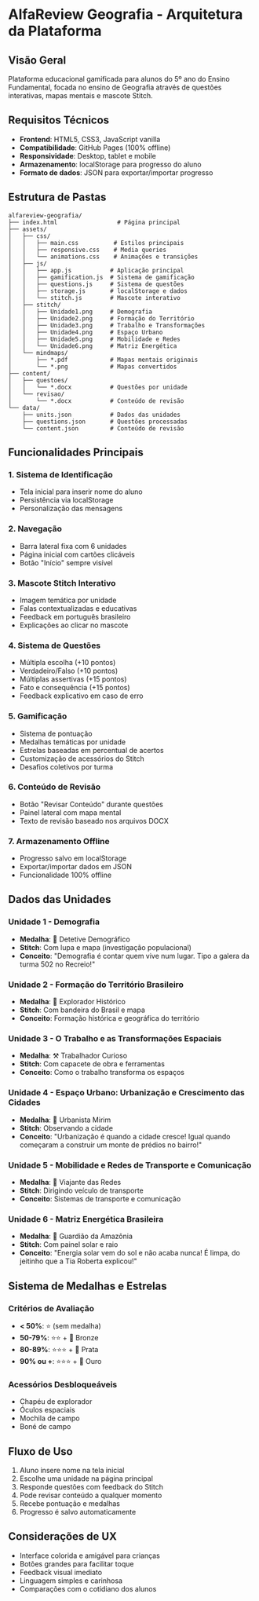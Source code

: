 # AlfaReview Geografia - Arquitetura da Plataforma

## Visão Geral
Plataforma educacional gamificada para alunos do 5º ano do Ensino Fundamental, focada no ensino de Geografia através de questões interativas, mapas mentais e mascote Stitch.

## Requisitos Técnicos
- **Frontend**: HTML5, CSS3, JavaScript vanilla
- **Compatibilidade**: GitHub Pages (100% offline)
- **Responsividade**: Desktop, tablet e mobile
- **Armazenamento**: localStorage para progresso do aluno
- **Formato de dados**: JSON para exportar/importar progresso

## Estrutura de Pastas
```
alfareview-geografia/
├── index.html                 # Página principal
├── assets/
│   ├── css/
│   │   ├── main.css          # Estilos principais
│   │   ├── responsive.css    # Media queries
│   │   └── animations.css    # Animações e transições
│   ├── js/
│   │   ├── app.js           # Aplicação principal
│   │   ├── gamification.js  # Sistema de gamificação
│   │   ├── questions.js     # Sistema de questões
│   │   ├── storage.js       # localStorage e dados
│   │   └── stitch.js        # Mascote interativo
│   ├── stitch/
│   │   ├── Unidade1.png     # Demografia
│   │   ├── Unidade2.png     # Formação do Território
│   │   ├── Unidade3.png     # Trabalho e Transformações
│   │   ├── Unidade4.png     # Espaço Urbano
│   │   ├── Unidade5.png     # Mobilidade e Redes
│   │   └── Unidade6.png     # Matriz Energética
│   └── mindmaps/
│       ├── *.pdf            # Mapas mentais originais
│       └── *.png            # Mapas convertidos
├── content/
│   ├── questoes/
│   │   └── *.docx           # Questões por unidade
│   └── revisao/
│       └── *.docx           # Conteúdo de revisão
└── data/
    ├── units.json           # Dados das unidades
    ├── questions.json       # Questões processadas
    └── content.json         # Conteúdo de revisão
```

## Funcionalidades Principais

### 1. Sistema de Identificação
- Tela inicial para inserir nome do aluno
- Persistência via localStorage
- Personalização das mensagens

### 2. Navegação
- Barra lateral fixa com 6 unidades
- Página inicial com cartões clicáveis
- Botão "Início" sempre visível

### 3. Mascote Stitch Interativo
- Imagem temática por unidade
- Falas contextualizadas e educativas
- Feedback em português brasileiro
- Explicações ao clicar no mascote

### 4. Sistema de Questões
- Múltipla escolha (+10 pontos)
- Verdadeiro/Falso (+10 pontos)
- Múltiplas assertivas (+15 pontos)
- Fato e consequência (+15 pontos)
- Feedback explicativo em caso de erro

### 5. Gamificação
- Sistema de pontuação
- Medalhas temáticas por unidade
- Estrelas baseadas em percentual de acertos
- Customização de acessórios do Stitch
- Desafios coletivos por turma

### 6. Conteúdo de Revisão
- Botão "Revisar Conteúdo" durante questões
- Painel lateral com mapa mental
- Texto de revisão baseado nos arquivos DOCX

### 7. Armazenamento Offline
- Progresso salvo em localStorage
- Exportar/importar dados em JSON
- Funcionalidade 100% offline

## Dados das Unidades

### Unidade 1 - Demografia
- **Medalha**: 🥇 Detetive Demográfico
- **Stitch**: Com lupa e mapa (investigação populacional)
- **Conceito**: "Demografia é contar quem vive num lugar. Tipo a galera da turma 502 no Recreio!"

### Unidade 2 - Formação do Território Brasileiro
- **Medalha**: 🧭 Explorador Histórico
- **Stitch**: Com bandeira do Brasil e mapa
- **Conceito**: Formação histórica e geográfica do território

### Unidade 3 - O Trabalho e as Transformações Espaciais
- **Medalha**: ⚒️ Trabalhador Curioso
- **Stitch**: Com capacete de obra e ferramentas
- **Conceito**: Como o trabalho transforma os espaços

### Unidade 4 - Espaço Urbano: Urbanização e Crescimento das Cidades
- **Medalha**: 🌆 Urbanista Mirim
- **Stitch**: Observando a cidade
- **Conceito**: "Urbanização é quando a cidade cresce! Igual quando começaram a construir um monte de prédios no bairro!"

### Unidade 5 - Mobilidade e Redes de Transporte e Comunicação
- **Medalha**: 🚀 Viajante das Redes
- **Stitch**: Dirigindo veículo de transporte
- **Conceito**: Sistemas de transporte e comunicação

### Unidade 6 - Matriz Energética Brasileira
- **Medalha**: 🌳 Guardião da Amazônia
- **Stitch**: Com painel solar e raio
- **Conceito**: "Energia solar vem do sol e não acaba nunca! É limpa, do jeitinho que a Tia Roberta explicou!"

## Sistema de Medalhas e Estrelas

### Critérios de Avaliação
- **< 50%**: ⭐ (sem medalha)
- **50-79%**: ⭐⭐ + 🥉 Bronze
- **80-89%**: ⭐⭐⭐ + 🥈 Prata
- **90% ou +**: ⭐⭐⭐ + 🥇 Ouro

### Acessórios Desbloqueáveis
- Chapéu de explorador
- Óculos espaciais
- Mochila de campo
- Boné de campo

## Fluxo de Uso
1. Aluno insere nome na tela inicial
2. Escolhe uma unidade na página principal
3. Responde questões com feedback do Stitch
4. Pode revisar conteúdo a qualquer momento
5. Recebe pontuação e medalhas
6. Progresso é salvo automaticamente

## Considerações de UX
- Interface colorida e amigável para crianças
- Botões grandes para facilitar toque
- Feedback visual imediato
- Linguagem simples e carinhosa
- Comparações com o cotidiano dos alunos

